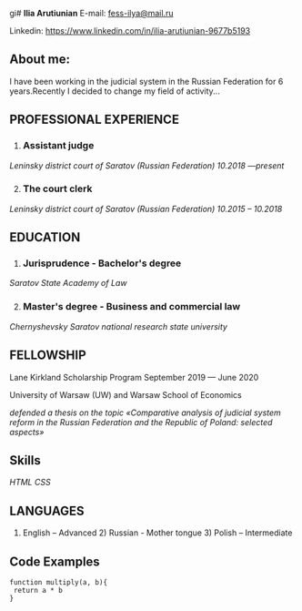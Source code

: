 gi# **Ilia Arutiunian**
E-mail: fess-ilya@mail.ru	

Linkedin: https://www.linkedin.com/in/ilia-arutiunian-9677b5193	


## About me:
I have been working in the judicial system in the Russian Federation for 6 years.Recently I decided to change my field of activity...

##  **PROFESSIONAL EXPERIENCE**
	
1. ### Assistant judge ### 

*Leninsky district court of Saratov (Russian Federation)	10.2018 —present* 


2. ### The court clerk ###

*Leninsky district court of Saratov (Russian Federation)	10.2015 – 10.2018*


##  **EDUCATION**	
	
1. ### Jurisprudence - Bachelor's degree ###	

*Saratov State Academy of Law*	

2. ### Master's degree - Business and commercial law ###	

*Chernyshevsky Saratov national research state university*


##  **FELLOWSHIP**	##

Lane Kirkland Scholarship Program                                                                 September 2019 — June 2020
	
University of Warsaw (UW) and Warsaw School of Economics

*defended a thesis on the topic «Comparative analysis of judicial system reform in the Russian Federation and the Republic of Poland: selected aspects»*

## **Skills** ##
*HTML*
*CSS*


## **LANGUAGES** ##

1)	English – Advanced                   2) Russian - Mother tongue                  3) Polish – Intermediate

## **Code Examples** ##

```
function multiply(a, b){
 return a * b
}
```
